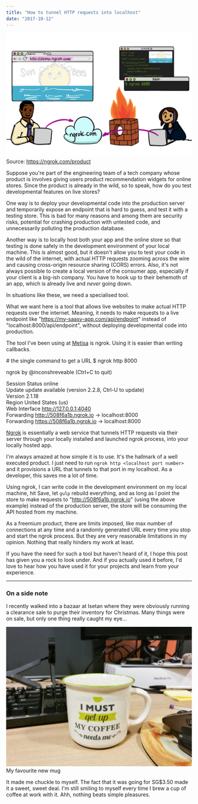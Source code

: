 ```yaml
---
title: "How to tunnel HTTP requests into localhost"
date: "2017-10-12"
---
```


![ngrok explanation illustration](images/ngrok-1024x683.png) Source: https://ngrok.com/product

Suppose you're part of the engineering team of a tech company whose product is involves giving users product recommendation widgets for online stores. Since the product is already in the wild, so to speak, how do you test developmental features on live stores?

One way is to deploy your developmental code into the production server and temporarily expose an endpoint that is hard to guess, and test it with a testing store. This is bad for many reasons and among them are security risks, potential for crashing production with untested code, and unnecessarily polluting the production database.

Another way is to locally host both your app and the online store so that testing is done safely in the development environment of your local machine. This is almost good, but it doesn't allow you to test your code in the wild of the internet, with actual HTTP requests zooming across the wire and causing cross-origin resource sharing (CORS) errors. Also, it's not always possible to create a local version of the consumer app, especially if your client is a big-ish company. You have to hook up to their behemoth of an app, which is already live and _never_ going down.

In situations like these, we need a specialised tool.

What we want here is a tool that allows live websites to make actual HTTP requests over the internet. Meaning, it needs to make requests to a live endpoint like "https://my-saasy-app.com/api/endpoint" instead of "localhost:8000/api/endpoint", without deploying developmental code into production.

The tool I've been using at [Metisa](https://askmetisa.com) is ngrok. Using it is easier than writing callbacks.

\# the single command to get a URL
$ ngrok http 8000

ngrok by @inconshreveable                                                              (Ctrl+C to quit)
                                                                                                       
Session Status                online                                                                   
Update                        update available (version 2.2.8, Ctrl-U to update)                       
Version                       2.1.18                                                                   
Region                        United States (us)                                                       
Web Interface                 http://127.0.0.1:4040                                                    
Forwarding                    http://508f6a1b.ngrok.io -> localhost:8000                               
Forwarding                    https://508f6a1b.ngrok.io -> localhost:8000                              

[Ngrok](https://ngrok.com/product) is essentially a web service that tunnels HTTP requests via their server through your locally installed and launched ngrok process, into your locally hosted app.

I'm always amazed at how simple it is to use. It's the hallmark of a well executed product. I just need to run `ngrok http <localhost port number>` and it provisions a URL that tunnels to that port in my localhost. As a developer, this saves me a lot of time.

Using ngrok, I can write code in the development environment on my local machine, hit Save, let `gulp` rebuild everything, and as long as I point the store to make requests to "http://508f6a1b.ngrok.io" (using the above example) instead of the production server, the store will be consuming the API hosted from my machine.

As a freemium product, there are limits imposed, like max number of connections at any time and a randomly generated URL every time you stop and start the ngrok process. But they are very reasonable limitations in my opinion. Nothing that really hinders my work at least.

If you have the need for such a tool but haven't heard of it, I hope this post has given you a rock to look under. And if you actually used it before, I'd love to hear how you have used it for your projects and learn from your experience.

* * *

### On a side note

I recently walked into a bazaar at Isetan where they were obviously running a clearance sale to purge their inventory for Christmas. Many things were on sale, but only one thing really caught my eye...

![mug that says I must get up my coffee needs me](images/20171011-favourite_new_mug_IMG_20171011_183716-1024x768.jpg) My favourite new mug

It made me chuckle to myself. The fact that it was going for SG$3.50 made it a sweet, sweet deal. I'm still smiling to myself every time I brew a cup of coffee at work with it. Ahh, nothing beats simple pleasures.
